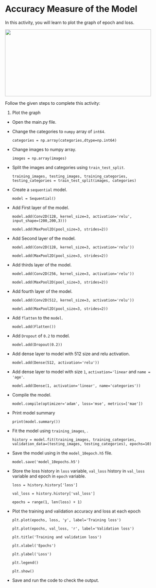 Accuracy Measure of the Model 
==============================

In this activity, you will learn to plot the graph of epoch and loss.


<img src= "https://s3-whjr-curriculum-uploads.whjr.online/66de92c2-adc7-494f-8f38-7b0cf563c055.png" width = "480" height = "220">


Follow the given steps to complete this activity:

1. Plot the graph

* Open the main.py file.

* Change the categories to `numpy` array of `int64`.

    `categories = np.array(categories,dtype=np.int64)`

* Change images to numpy array.

    `images = np.array(images)`

* Split the images and categories using `train_test_split`.

    `training_images, testing_images, training_categories, testing_categories = train_test_split(images, categories)`

* Create a `sequential` model.

    `model = Sequential()`

* Add First layer of the model.

    `model.add(Conv2D(128, kernel_size=3, activation='relu', input_shape=(200,200,3)))`

    `model.add(MaxPool2D(pool_size=3, strides=2))`

* Add Second layer of the model.

    `model.add(Conv2D(128, kernel_size=3, activation='relu'))`

    `model.add(MaxPool2D(pool_size=3, strides=2))`

* Add thirds layer of the model.

    `model.add(Conv2D(256, kernel_size=3, activation='relu'))`

    `model.add(MaxPool2D(pool_size=3, strides=2))`

* Add fourth layer of the model.

    `model.add(Conv2D(512, kernel_size=3, activation='relu'))`

    `model.add(MaxPool2D(pool_size=3, strides=2))`

* Add `flatten` to the `model`.

    `model.add(Flatten())`

* Add `Dropout` of `0.2` to model.

    `model.add(Dropout(0.2))`

* Add dense layer to model with 512 size and relu activation.

    `model.add(Dense(512, activation='relu'))`

* Add dense layer to model with size `1`, `activation='linear` and `name = 'age'`.

    `model.add(Dense(1, activation='linear', name='categories'))`

* Compile the model.

    `model.compile(optimizer='adam', loss='mse', metrics=['mae'])`

* Print model summary

    `print(model.summary())`

* Fit the model using `training_images`, .

    `history = model.fit(training_images, training_categories,
                    validation_data=(testing_images, testing_categories), epochs=10)`

* Save the model using in the `model_10epoch.h5` file.

    `model.save('model_10epochs.h5')`

* Store the loss history in `loss` variable, `val_loss` history in `val_loss` variable and epoch in `epoch` variable.

    `loss = history.history['loss']`

    `val_loss = history.history['val_loss']`

    `epochs = range(1, len(loss) + 1)`

* Plot the training and validation accuracy and loss at each epoch

    `plt.plot(epochs, loss, 'y', label='Training loss')`

    `plt.plot(epochs, val_loss, 'r', label='Validation loss')`

    `plt.title('Training and validation loss')`

    `plt.xlabel('Epochs')`

    `plt.ylabel('Loss')`

    `plt.legend()`

    `plt.show()`



* Save and run the code to check the output.

